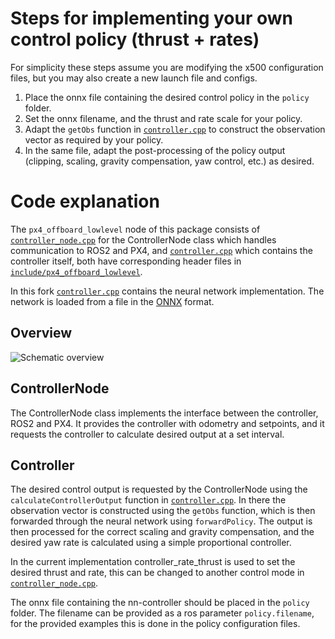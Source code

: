 # Steps for implementing your own control policy (thrust + rates)
For simplicity these steps assume you are modifying the x500 configuration files, but you may also create a new launch file and configs.

1. Place the onnx file containing the desired control policy in the `policy` folder.
2. Set the onnx filename, and the thrust and rate scale for your policy.
3. Adapt the `getObs` function in [`controller.cpp`](/src/controller.cpp) to construct the observation vector as required by your policy.
4. In the same file, adapt the post-processing of the policy output (clipping, scaling, gravity compensation, yaw control, etc.) as desired.

# Code explanation
The ``px4_offboard_lowlevel`` node of this package consists of [``controller_node.cpp``](/src/controller_node.cpp) for the ControllerNode class which handles communication to ROS2 and PX4, and [``controller.cpp``](/src/controller.cpp) which contains the controller itself, both have corresponding header files in [``include/px4_offboard_lowlevel``](/include/px4_offboard_lowlevel).

In this fork [``controller.cpp``](/src/controller.cpp) contains the neural network implementation. The network is loaded from a file in the [ONNX](https://onnx.ai/) format.

## Overview
![Schematic overview](media/LowLevelOffboard.png)

## ControllerNode
The ControllerNode class implements the interface between the controller, ROS2 and PX4. It provides the controller with odometry and setpoints, and it requests the controller to calculate desired output at a set interval.

## Controller
The desired control output is requested by the ControllerNode using the `calculateControllerOutput` function in [``controller.cpp``](/src/controller.cpp). In there the observation vector is constructed using the `getObs` function, which is then forwarded through the neural network using `forwardPolicy`. The output is then processed for the correct scaling and gravity compensation, and the desired yaw rate is calculated using a simple proportional controller.

In the current implementation controller_rate_thrust is used to set the desired thrust and rate, this can be changed to another control mode in [``controller_node.cpp``](/src/controller_node.cpp).

The onnx file containing the nn-controller should be placed in the `policy` folder. The filename can be provided as a ros parameter `policy.filename`, for the provided examples this is done in the policy configuration files.

